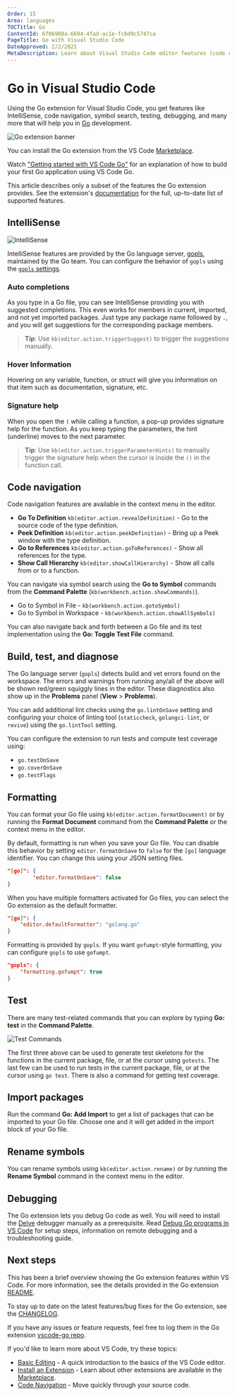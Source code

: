 ```yaml
---
Order: 15
Area: languages
TOCTitle: Go
ContentId: 6f06908a-6694-4fad-ac1e-fc6d9c5747ca
PageTitle: Go with Visual Studio Code
DateApproved: 2/2/2021
MetaDescription: Learn about Visual Studio Code editor features (code completion, debugging, snippets, linting) for Go.
---
```

# Go in Visual Studio Code

Using the Go extension for Visual Studio Code, you get features like IntelliSense, code navigation, symbol search, testing, debugging, and many more that will help you in [Go](https://golang.org/) development.

![Go extension banner](images/go/go-extension.png)

You can install the Go extension from the VS Code [Marketplace](https://marketplace.visualstudio.com/items?itemName=golang.go).

Watch ["Getting started with VS Code Go"](https://youtu.be/1MXIGYrMk80) for an explanation of how to build your first Go application using VS Code Go.

This article describes only a subset of the features the Go extension provides. See the extension's [documentation](https://github.com/golang/vscode-go/blob/master/docs/features.md) for the full, up-to-date list of supported features.

## IntelliSense

![IntelliSense](images/go/completion-signature-help.gif)

IntelliSense features are provided by the Go language server, [gopls](https://golang.org/s/gopls), maintained by the Go team. You can configure the behavior of `gopls` using the [`gopls` settings](https://github.com/golang/vscode-go/blob/master/docs/settings.md#settings-for-gopls).

### Auto completions

As you type in a Go file, you can see IntelliSense providing you with suggested completions. This even works for members in current, imported, and not yet imported packages. Just type any package name followed by `.`, and you will get suggestions for the corresponding package members.

>**Tip**: Use `kb(editor.action.triggerSuggest)` to trigger the suggestions manually.

### Hover Information

Hovering on any variable, function, or struct will give you information on that item such as documentation, signature, etc.

### Signature help

When you open the `(` while calling a function, a pop-up provides signature help for the function. As you keep typing the parameters, the hint (underline) moves to the next parameter.

>**Tip**: Use `kb(editor.action.triggerParameterHints)` to manually trigger the signature help when the cursor is inside the `()` in the function call.

## Code navigation

Code navigation features are available in the context menu in the editor.

* **Go To Definition** `kb(editor.action.revealDefinition)` - Go to the source code of the type definition.
* **Peek Definition** `kb(editor.action.peekDefinition)` - Bring up a Peek window with the type definition.
* **Go to References** `kb(editor.action.goToReferences)` - Show all references for the type.
* **Show Call Hierarchy** `kb(editor.showCallHierarchy)` - Show all calls from or to a function.

You can navigate via symbol search using the **Go to Symbol** commands from the **Command Palette** (`kb(workbench.action.showCommands)`).

* Go to Symbol in File - `kb(workbench.action.gotoSymbol)`
* Go to Symbol in Workspace - `kb(workbench.action.showAllSymbols)`

You can also navigate back and forth between a Go file and its test implementation using the **Go: Toggle Test File** command.

## Build, test, and diagnose

The Go language server (`gopls`) detects build and vet errors found on the workspace. The errors and warnings from running any/all of the above will be shown red/green squiggly lines in the editor. These diagnostics also show up in the **Problems** panel  (**View** > **Problems**).

You can add additional lint checks using the `go.lintOnSave` setting and configuring your choice of linting tool (`staticcheck`, `golangci-lint`, or `revive`) using the `go.lintTool` setting.

You can configure the extension to run tests and compute test coverage using:

* `go.testOnSave`
* `go.coverOnSave`
* `go.testFlags`

## Formatting

You can format your Go file using `kb(editor.action.formatDocument)` or by running the **Format Document** command from the **Command Palette** or the context menu in the editor.

By default, formatting is run when you save your Go file. You can disable this behavior by setting `editor.formatOnSave` to `false` for the `[go]` language identifier. You can change this using your JSON setting files.

```json
"[go]": {
        "editor.formatOnSave": false
}
```

When you have multiple formatters activated for Go files, you can select the Go extension as the default formatter.

```json
"[go]": {
    "editor.defaultFormatter": "golang.go"
}
```

Formatting is provided by `gopls`. If you want `gofumpt`-style formatting, you can configure `gopls` to use `gofumpt`.

```json
"gopls": {
    "formatting.gofumpt": true
}
```

## Test

There are many test-related commands that you can explore by typing **Go: test** in the **Command Palette**.

![Test Commands](images/go/testcommands.png)

The first three above can be used to generate test skeletons for the functions in the current package, file, or at the cursor using `gotests`. The last few can be used to run tests in the current package, file, or at the cursor using `go test`. There is also a command for getting test coverage.

## Import packages

Run the command **Go: Add Import** to get a list of packages that can be imported to your Go file. Choose one and it will get added in the import block of your Go file.

## Rename symbols

You can rename symbols using `kb(editor.action.rename)` or by running the **Rename Symbol** command in the context menu in the editor.

## Debugging

The Go extension lets you debug Go code as well. You will need to install the [Delve](https://github.com/go-delve/delve) debugger manually as a prerequisite. Read [Debug Go programs in VS Code](https://github.com/golang/vscode-go/blob/master/docs/debugging.md) for setup steps, information on remote debugging and a troubleshooting guide.

## Next steps

This has been a brief overview showing the Go extension features within VS Code. For more information, see the details provided in the Go extension [README](https://github.com/golang/vscode-go/blob/master/README.md).

To stay up to date on the latest features/bug fixes for the Go extension, see the [CHANGELOG](https://github.com/golang/vscode-go/blob/master/CHANGELOG.md).

If you have any issues or feature requests, feel free to log them in the Go extension [vscode-go repo](https://github.com/golang/vscode-go/issues).

If you'd like to learn more about VS Code, try these topics:

* [Basic Editing](/docs/editor/codebasics.md) - A quick introduction to the basics of the VS Code editor.
* [Install an Extension](/docs/editor/extension-marketplace.md) - Learn about other extensions are available in the [Marketplace](https://marketplace.visualstudio.com/vscode).
* [Code Navigation](/docs/editor/editingevolved.md) - Move quickly through your source code.
